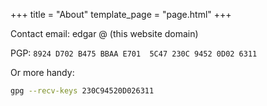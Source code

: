 +++
title = "About"
template_page = "page.html"
+++

Contact email: edgar @ (this website domain)

PGP: `8924 D702 B475 BBAA E701  5C47 230C 9452 0D02 6311`

Or more handy:

```bash
gpg --recv-keys 230C94520D026311
```

